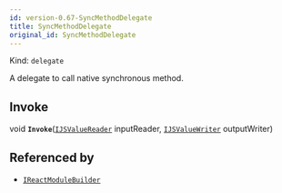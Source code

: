 ```yaml
---
id: version-0.67-SyncMethodDelegate
title: SyncMethodDelegate
original_id: SyncMethodDelegate
---
```


Kind: `delegate`

A delegate to call native synchronous method.

## Invoke
void **`Invoke`**([`IJSValueReader`](IJSValueReader) inputReader, [`IJSValueWriter`](IJSValueWriter) outputWriter)





## Referenced by
- [`IReactModuleBuilder`](IReactModuleBuilder)
